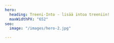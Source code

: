```yaml
---
hero:
  heading: Treeni-Into - lisää intoa treeniin!
  maxWidthPX: "652"
seo:
  image: "/images/hero-2.jpg"

---
```


